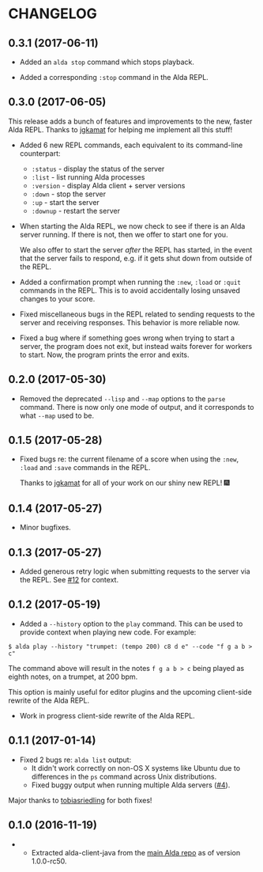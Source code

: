 # CHANGELOG

## 0.3.1 (2017-06-11)

* Added an `alda stop` command which stops playback.

* Added a corresponding `:stop` command in the Alda REPL.

## 0.3.0 (2017-06-05)

This release adds a bunch of features and improvements to the new, faster Alda
REPL. Thanks to [jgkamat] for helping me implement all this stuff!

* Added 6 new REPL commands, each equivalent to its command-line counterpart:

  * `:status` - display the status of the server
  * `:list` - list running Alda processes
  * `:version` - display Alda client + server versions
  * `:down` - stop the server
  * `:up` - start the server
  * `:downup` - restart the server

* When starting the Alda REPL, we now check to see if there is an Alda server
  running. If there is not, then we offer to start one for you.

  We also offer to start the server *after* the REPL has started, in the event
  that the server fails to respond, e.g. if it gets shut down from outside of
  the REPL.

* Added a confirmation prompt when running the `:new`, `:load` or `:quit`
  commands in the REPL. This is to avoid accidentally losing unsaved changes to
  your score.

* Fixed miscellaneous bugs in the REPL related to sending requests to the server
  and receiving responses. This behavior is more reliable now.

* Fixed a bug where if something goes wrong when trying to start a server, the
  program does not exit, but instead waits forever for workers to start. Now,
  the program prints the error and exits.

## 0.2.0 (2017-05-30)

* Removed the deprecated `--lisp` and `--map` options to the `parse` command.
  There is now only one mode of output, and it corresponds to what `--map` used
  to be.

## 0.1.5 (2017-05-28)

* Fixed bugs re: the current filename of a score when using the `:new`, `:load`
  and `:save` commands in the REPL.

  Thanks to [jgkamat] for all of your work on our shiny new REPL! :fireworks:

## 0.1.4 (2017-05-27)

* Minor bugfixes.

## 0.1.3 (2017-05-27)

* Added generous retry logic when submitting requests to the server via the
  REPL. See [#12](https://github.com/alda-lang/alda-client-java/issues/12) for
  context.

## 0.1.2 (2017-05-19)

* Added a `--history` option to the `play` command. This can be used to provide context when playing new code. For example:

```
$ alda play --history "trumpet: (tempo 200) c8 d e" --code "f g a b > c"
```

The command above will result in the notes `f g a b > c` being played as eighth notes, on a trumpet, at 200 bpm.

This option is mainly useful for editor plugins and the upcoming client-side rewrite of the Alda REPL.

* Work in progress client-side rewrite of the Alda REPL.

## 0.1.1 (2017-01-14)

* Fixed 2 bugs re: `alda list` output:
  * It didn't work correctly on non-OS X systems like Ubuntu due to differences in the `ps` command across Unix distributions.
  * Fixed buggy output when running multiple Alda servers ([#4](https://github.com/alda-lang/alda-client-java/issues/4)).

Major thanks to [tobiasriedling] for both fixes!

## 0.1.0 (2016-11-19)

* * Extracted alda-client-java from the [main Alda repo](https://github.com/alda-lang/alda) as of version 1.0.0-rc50.

[tobiasriedling]: https://github.com/tobiasriedling
[jgkamat]: https://github.com/jgkamat
